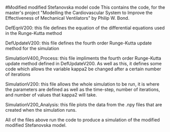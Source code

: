 #Modified modified Stefanovska model code
This contains the code, for the master's project "Modelling the Cardiovascular System to Improve the Effectiveness of Mechanical Ventilators" by Philip W. Bond.

DefEqnV200: this file defines the equation of the differential equations used in the Runge-Kutta method

DefUpdateV200: this file defines the fourth order Runge-Kutta update method for the simulation

SimulationV400_Process: this file impliments the fourth order Runge-Kutta update method defined in DefUpdateV200. As well as this, it defines some code which allows the variable 
kappa2 be changed after a certain number of iterations

SimulationV200: this file allows the whole simulation to be run, it is where the parameters are defined as well as the time-step, number of iterations, and number of values that
kappa2 will take.

SimulationV200_Analysis: this file plots the data from the .npy files that are created when the simulation runs.

All of the files above run the code to produce a simulation of the modified modified Stefanovska model.
